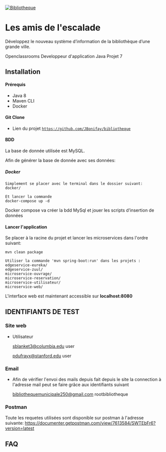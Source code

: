 <a href="https://openclassrooms.com/fr/projects/124/assignment"><img src="https://wiki.froce.fr/images/8/83/Banni%C3%A8re_Lucas_Lhardi.png" title="lesamisdelescalade" alt="Bibliotheque"></a>

# Les amis de l'escalade
Développez le nouveau système d’information de la bibliothèque d’une grande ville.

Openclassrooms Developpeur d'application Java Projet 7

## Installation
#### Prérequis
- Java 8
- Maven CLI
- Docker

#### Git Clone

- Lien du projet [`https://github.com/JBonifay/bibliotheque`](https://github.com/JBonifay/bibliotheque)

#### BDD
La base de donnée utilisée est MySQL.

Afin de générer la base de donnée avec ses données:

##### Docker 
```docker
Simplement se placer avec le terminal dans le dossier suivant:
docker/

Et lancer la commande
docker-compose up -d
``` 
Docker compose va créer la bdd MySql et jouer les scripts d’insertion de données

#### Lancer l'application
Se placer à la racine du projet et lancer les microservices dans l'ordre suivant:
```text
mvn clean package

Utiliser la commande 'mvn spring-boot:run' dans les projets :
edgeservice-eureka/
edgeservice-zuul/
microservice-ouvrage/
microservice-reservation/
microservice-utilisateur/
microservice-web/
```

L'interface web est maintenant accessible sur **localhost:8080**

## IDENTIFIANTS DE TEST
### Site web

- Utilisateur


    sblanket3@columbia.edu
    user
    
    pdufrayx@stanford.edu
    user

### Email

- Afin de vérifier l'envoi des mails depuis fait depuis le site la connection à l'adresse mail peut se faire grâce aux
 identifiants suivant
 
    
    bibliothequemunicipale250@gmail.com
    rootbibliotheque

### Postman
Toute les requetes utilisées sont disponible sur postman à l'adresse suivante:
https://documenter.getpostman.com/view/7613584/SWTEbFr6?version=latest

## FAQ
          
